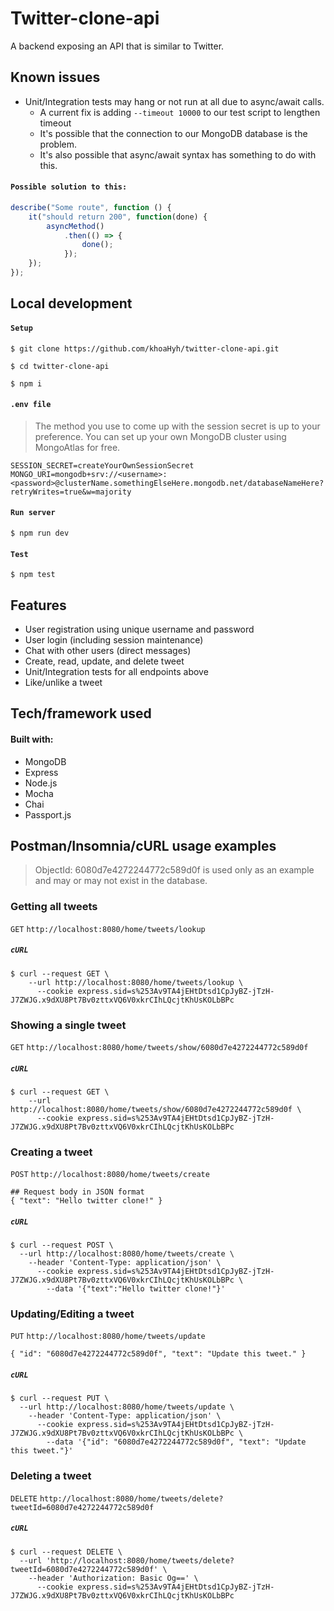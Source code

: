 # Twitter-clone-api                                                                         
A backend exposing an API that is similar to Twitter.

## Known issues

  * Unit/Integration tests may hang or not run at all due to async/await calls.
      * A current fix is adding `--timeout 10000` to our test script to lengthen timeout
      * It's possible that the connection to our MongoDB database is the problem.
      * It's also possible that async/await syntax has something to do with this.
#### `Possible solution to this:`
```javascript
describe("Some route", function () {
    it("should return 200", function(done) {
        asyncMethod()
            .then(() => {
                done();
            });
    });
});
```

## Local development   

#### `Setup`
```shell
$ git clone https://github.com/khoaHyh/twitter-clone-api.git

$ cd twitter-clone-api

$ npm i
```

#### `.env file`
> The method you use to come up with the session secret is up to your preference. You can set up your own MongoDB cluster using MongoAtlas for free.
```shell
SESSION_SECRET=createYourOwnSessionSecret
MONGO_URI=mongodb+srv://<username>:<password>@clusterName.somethingElseHere.mongodb.net/databaseNameHere?retryWrites=true&w=majority

```
#### `Run server`
```shell
$ npm run dev
```
#### `Test`
```shell
$ npm test
```

## Features
  * User registration using unique username  and password
  * User login (including session maintenance)
  * Chat with other users (direct messages)
  * Create, read, update, and delete tweet
  * Unit/Integration tests for all endpoints above
  * Like/unlike a tweet

## Tech/framework used
#### Built with:                                                                 
  * MongoDB
  * Express
  * Node.js
  * Mocha
  * Chai
  * Passport.js

## Postman/Insomnia/cURL usage examples
> ObjectId: 6080d7e4272244772c589d0f is used only as an example and may or may not exist in the database.
### Getting all tweets
`GET` `http://localhost:8080/home/tweets/lookup`
##### `cURL`
```shell
$ curl --request GET \
    --url http://localhost:8080/home/tweets/lookup \
      --cookie express.sid=s%253Av9TA4jEHtDtsd1CpJyBZ-jTzH-J7ZWJG.x9dXU8Pt7Bv0zttxVQ6V0xkrCIhLQcjtKhUsKOLbBPc
```
### Showing a single tweet
`GET` `http://localhost:8080/home/tweets/show/6080d7e4272244772c589d0f`
##### `cURL`
```shell
$ curl --request GET \
    --url http://localhost:8080/home/tweets/show/6080d7e4272244772c589d0f \
      --cookie express.sid=s%253Av9TA4jEHtDtsd1CpJyBZ-jTzH-J7ZWJG.x9dXU8Pt7Bv0zttxVQ6V0xkrCIhLQcjtKhUsKOLbBPc
```
### Creating a tweet
`POST` `http://localhost:8080/home/tweets/create`
```
## Request body in JSON format
{ "text": "Hello twitter clone!" }
```
##### `cURL`
```shell
$ curl --request POST \
  --url http://localhost:8080/home/tweets/create \
    --header 'Content-Type: application/json' \
      --cookie express.sid=s%253Av9TA4jEHtDtsd1CpJyBZ-jTzH-J7ZWJG.x9dXU8Pt7Bv0zttxVQ6V0xkrCIhLQcjtKhUsKOLbBPc \
        --data '{"text":"Hello twitter clone!"}'
```
### Updating/Editing a tweet
`PUT` `http://localhost:8080/home/tweets/update`
```
{ "id": "6080d7e4272244772c589d0f", "text": "Update this tweet." }
```
##### `cURL`
```shell
$ curl --request PUT \
  --url http://localhost:8080/home/tweets/update \
    --header 'Content-Type: application/json' \
      --cookie express.sid=s%253Av9TA4jEHtDtsd1CpJyBZ-jTzH-J7ZWJG.x9dXU8Pt7Bv0zttxVQ6V0xkrCIhLQcjtKhUsKOLbBPc \
        --data '{"id": "6080d7e4272244772c589d0f", "text": "Update this tweet."}'
```
### Deleting a tweet
`DELETE` `http://localhost:8080/home/tweets/delete?tweetId=6080d7e4272244772c589d0f`
##### `cURL`
```shell
$ curl --request DELETE \
  --url 'http://localhost:8080/home/tweets/delete?tweetId=6080d7e4272244772c589d0f' \
    --header 'Authorization: Basic Og==' \
      --cookie express.sid=s%253Av9TA4jEHtDtsd1CpJyBZ-jTzH-J7ZWJG.x9dXU8Pt7Bv0zttxVQ6V0xkrCIhLQcjtKhUsKOLbBPc
```
